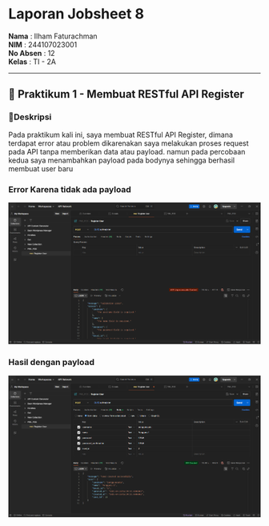 # Laporan Jobsheet 8

**Nama**  : Ilham Faturachman  
**NIM**   : 244107023001  
**No Absen** : 12  
**Kelas** : TI - 2A  

---

## 📌 Praktikum 1 - Membuat RESTful API Register

### 📝Deskripsi
Pada praktikum kali ini, saya membuat RESTful API Register, dimana terdapat error atau problem dikarenakan saya melakukan proses request pada API tanpa memberikan data atau payload. namun pada percobaan kedua saya menambahkan payload pada bodynya sehingga berhasil membuat user baru

### Error Karena tidak ada payload
![Error Karena tidak ada payload](Screenshot%20Laporan/Praktikum1/p1.png)

### Hasil dengan payload
![Hasil](Screenshot%20Laporan/Praktikum1/p2.png)
